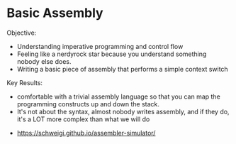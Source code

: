 # Basic Assembly

Objective:
* Understanding imperative programming and control flow
* Feeling like a nerdyrock star because you understand something nobody else does.
* Writing a basic piece of assembly that performs a simple context switch

Key Results:
* comfortable with a trivial assembly language so that you can map the programming constructs up and down the stack.
* It's not about the syntax, almost nobody writes assembly, and if they do, it's a LOT more complex than what we will do

- https://schweigi.github.io/assembler-simulator/


